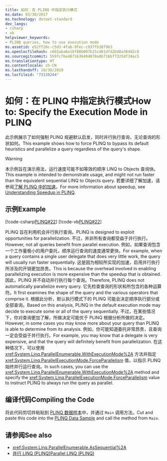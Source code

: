 ```yaml
---
title: 如何：在 PLINQ 中指定执行模式
ms.date: 03/30/2017
ms.technology: dotnet-standard
dev_langs:
- csharp
- vb
helpviewer_keywords:
- PLINQ queries, how to use execution mode
ms.assetid: e52ff26c-c5d3-4fab-9fec-c937fb387963
ms.openlocfilehash: c602aba6e18f80b007b15cd61dfd2b48a36dd2c8
ms.sourcegitcommit: 559fcfbe4871636494870a8b716bf7325df34ac5
ms.translationtype: HT
ms.contentlocale: zh-CN
ms.lasthandoff: 10/30/2019
ms.locfileid: "73139244"
---
```

# <a name="how-to-specify-the-execution-mode-in-plinq"></a><span data-ttu-id="cc2d7-102">如何：在 PLINQ 中指定执行模式</span><span class="sxs-lookup"><span data-stu-id="cc2d7-102">How to: Specify the Execution Mode in PLINQ</span></span>
<span data-ttu-id="cc2d7-103">此示例展示了如何强制 PLINQ 规避默认启发，同时并行执行查询，无论查询的形状如何。</span><span class="sxs-lookup"><span data-stu-id="cc2d7-103">This example shows how to force PLINQ to bypass its default heuristics and parallelize a query regardless of the query's shape.</span></span>  
  
> [!WARNING]
> <span data-ttu-id="cc2d7-104">本示例旨在演示用法，运行速度可能不如等效的顺序 LINQ to Objects 查询快。</span><span class="sxs-lookup"><span data-stu-id="cc2d7-104">This example is intended to demonstrate usage, and might not run faster than the equivalent sequential LINQ to Objects query.</span></span> <span data-ttu-id="cc2d7-105">若要详细了解加速，请参阅[了解 PLINQ 中的加速](../../../docs/standard/parallel-programming/understanding-speedup-in-plinq.md)。</span><span class="sxs-lookup"><span data-stu-id="cc2d7-105">For more information about speedup, see [Understanding Speedup in PLINQ](../../../docs/standard/parallel-programming/understanding-speedup-in-plinq.md).</span></span>  
  
## <a name="example"></a><span data-ttu-id="cc2d7-106">示例</span><span class="sxs-lookup"><span data-stu-id="cc2d7-106">Example</span></span>  
 [!code-csharp[PLINQ#22](../../../samples/snippets/csharp/VS_Snippets_Misc/plinq/cs/plinqsamples.cs#22)]
 [!code-vb[PLINQ#22](../../../samples/snippets/visualbasic/VS_Snippets_Misc/plinq/vb/plinqsnippets1.vb#22)]  
  
 <span data-ttu-id="cc2d7-107">PLINQ 旨在利用机会并行执行查询。</span><span class="sxs-lookup"><span data-stu-id="cc2d7-107">PLINQ is designed to exploit opportunities for parallelization.</span></span> <span data-ttu-id="cc2d7-108">不过，并非所有查询都受益于并行执行。</span><span class="sxs-lookup"><span data-stu-id="cc2d7-108">However, not all queries benefit from parallel execution.</span></span> <span data-ttu-id="cc2d7-109">例如，如果查询包含一个工作量极小的用户委托，顺序运行查询的速度通常更快。</span><span class="sxs-lookup"><span data-stu-id="cc2d7-109">For example, when a query contains a single user delegate that does very little work, the query will usually run faster sequentially.</span></span> <span data-ttu-id="cc2d7-110">这是因为相较所实现的加速，启用并行执行所涉及的开销更加昂贵。</span><span class="sxs-lookup"><span data-stu-id="cc2d7-110">This is because the overhead involved in enabling parallelizing execution is more expensive than the speedup that is obtained.</span></span> <span data-ttu-id="cc2d7-111">因此，PLINQ 并不自动并行执行每个查询。</span><span class="sxs-lookup"><span data-stu-id="cc2d7-111">Therefore, PLINQ does not automatically parallelize every query.</span></span> <span data-ttu-id="cc2d7-112">它先检查查询的形状和所包含的各种运算符。</span><span class="sxs-lookup"><span data-stu-id="cc2d7-112">It first examines the shape of the query and the various operators that comprise it.</span></span> <span data-ttu-id="cc2d7-113">根据此分析，默认执行模式下的 PLINQ 可能会决定顺序执行部分或全部查询。</span><span class="sxs-lookup"><span data-stu-id="cc2d7-113">Based on this analysis, PLINQ in the default execution mode may decide to execute some or all of the query sequentially.</span></span> <span data-ttu-id="cc2d7-114">不过，在某些情况下，你对查询更加了解，所做决定可能优于 PLINQ 根据分析所做的决定。</span><span class="sxs-lookup"><span data-stu-id="cc2d7-114">However, in some cases you may know more about your query than PLINQ is able to determine from its analysis.</span></span> <span data-ttu-id="cc2d7-115">例如，你可能知道委托非常昂贵，且查询一定会受益于并行执行。</span><span class="sxs-lookup"><span data-stu-id="cc2d7-115">For example, you may know that a delegate is very expensive, and that the query will definitely benefit from parallelization.</span></span> <span data-ttu-id="cc2d7-116">在这种情况下，可以使用 <xref:System.Linq.ParallelEnumerable.WithExecutionMode%2A> 方法并指定 <xref:System.Linq.ParallelExecutionMode.ForceParallelism> 值，以指示 PLINQ 始终并行运行查询。</span><span class="sxs-lookup"><span data-stu-id="cc2d7-116">In such cases, you can use the <xref:System.Linq.ParallelEnumerable.WithExecutionMode%2A> method and specify the <xref:System.Linq.ParallelExecutionMode.ForceParallelism> value to instruct PLINQ to always run the query as parallel.</span></span>  
  
## <a name="compiling-the-code"></a><span data-ttu-id="cc2d7-117">编译代码</span><span class="sxs-lookup"><span data-stu-id="cc2d7-117">Compiling the Code</span></span>  
 <span data-ttu-id="cc2d7-118">将此代码剪切并粘贴到 [PLINQ 数据样本](../../../docs/standard/parallel-programming/plinq-data-sample.md)中，并通过 `Main` 调用方法。</span><span class="sxs-lookup"><span data-stu-id="cc2d7-118">Cut and paste this code into the [PLINQ Data Sample](../../../docs/standard/parallel-programming/plinq-data-sample.md) and call the method from `Main`.</span></span>  
  
## <a name="see-also"></a><span data-ttu-id="cc2d7-119">请参阅</span><span class="sxs-lookup"><span data-stu-id="cc2d7-119">See also</span></span>

- <xref:System.Linq.ParallelEnumerable.AsSequential%2A>
- [<span data-ttu-id="cc2d7-120">并行 LINQ (PLINQ)</span><span class="sxs-lookup"><span data-stu-id="cc2d7-120">Parallel LINQ (PLINQ)</span></span>](../../../docs/standard/parallel-programming/parallel-linq-plinq.md)
